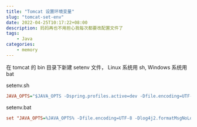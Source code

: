 ```yaml
---
title: "Tomcat 设置环境变量"
slug: "tomcat-set-env"
date: 2022-04-25T10:17:22+08:00
description: 妈妈再也不用担心我每次都要改配置文件了
tags: 
    - Java
categories:
    - memory
---
```


在 tomcat 的 bin 目录下新建 setenv 文件， Linux 系统用 sh, Windows 系统用 bat

setenv.sh

```ini
JAVA_OPTS="$JAVA_OPTS -Dspring.profiles.active=dev -Dfile.encoding=UTF-8"
```

setenv.bat
```ini
set "JAVA_OPTS=%JAVA_OPTS% -Dfile.encoding=UTF-8 -Dlog4j2.formatMsgNoLookups=true -Dspring.profiles.active=dev"
```

